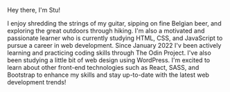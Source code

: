 Hey there, I'm Stu! 

I enjoy shredding the strings of my guitar, sipping on fine Belgian beer, and exploring the great outdoors through hiking. I'm also a motivated and passionate learner who is currently studying HTML, CSS, and JavaScript to pursue a career in web development. Since January 2022 I'v been actively learning and practicing coding skills through The Odin Project. I've also been studying a little bit of web design using WordPress. I'm excited to learn about other front-end technologies such as React, SASS, and Bootstrap to enhance my skills and stay up-to-date with the latest web development trends!
